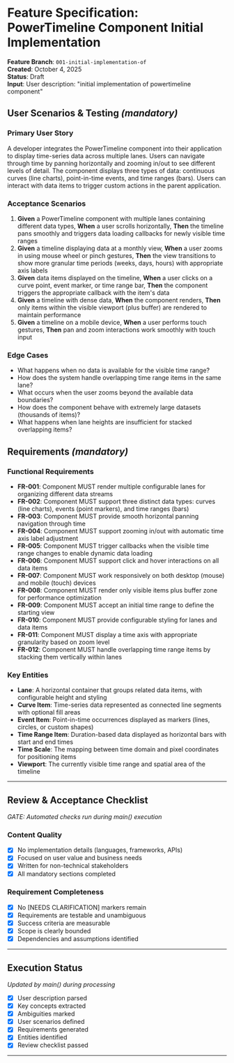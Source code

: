 # Feature Specification: PowerTimeline Component Initial Implementation

**Feature Branch**: `001-initial-implementation-of`  
**Created**: October 4, 2025  
**Status**: Draft  
**Input**: User description: "initial implementation of powertimeline component"

## User Scenarios & Testing *(mandatory)*

### Primary User Story
A developer integrates the PowerTimeline component into their application to display time-series data across multiple lanes. Users can navigate through time by panning horizontally and zooming in/out to see different levels of detail. The component displays three types of data: continuous curves (line charts), point-in-time events, and time ranges (bars). Users can interact with data items to trigger custom actions in the parent application.

### Acceptance Scenarios
1. **Given** a PowerTimeline component with multiple lanes containing different data types, **When** a user scrolls horizontally, **Then** the timeline pans smoothly and triggers data loading callbacks for newly visible time ranges
2. **Given** a timeline displaying data at a monthly view, **When** a user zooms in using mouse wheel or pinch gestures, **Then** the view transitions to show more granular time periods (weeks, days, hours) with appropriate axis labels
3. **Given** data items displayed on the timeline, **When** a user clicks on a curve point, event marker, or time range bar, **Then** the component triggers the appropriate callback with the item's data
4. **Given** a timeline with dense data, **When** the component renders, **Then** only items within the visible viewport (plus buffer) are rendered to maintain performance
5. **Given** a timeline on a mobile device, **When** a user performs touch gestures, **Then** pan and zoom interactions work smoothly with touch input

### Edge Cases
- What happens when no data is available for the visible time range?
- How does the system handle overlapping time range items in the same lane?
- What occurs when the user zooms beyond the available data boundaries?
- How does the component behave with extremely large datasets (thousands of items)?
- What happens when lane heights are insufficient for stacked overlapping items?

## Requirements *(mandatory)*

### Functional Requirements
- **FR-001**: Component MUST render multiple configurable lanes for organizing different data streams
- **FR-002**: Component MUST support three distinct data types: curves (line charts), events (point markers), and time ranges (bars)
- **FR-003**: Component MUST provide smooth horizontal panning navigation through time
- **FR-004**: Component MUST support zooming in/out with automatic time axis label adjustment
- **FR-005**: Component MUST trigger callbacks when the visible time range changes to enable dynamic data loading
- **FR-006**: Component MUST support click and hover interactions on all data items
- **FR-007**: Component MUST work responsively on both desktop (mouse) and mobile (touch) devices
- **FR-008**: Component MUST render only visible items plus buffer zone for performance optimization
- **FR-009**: Component MUST accept an initial time range to define the starting view
- **FR-010**: Component MUST provide configurable styling for lanes and data items
- **FR-011**: Component MUST display a time axis with appropriate granularity based on zoom level
- **FR-012**: Component MUST handle overlapping time range items by stacking them vertically within lanes

### Key Entities
- **Lane**: A horizontal container that groups related data items, with configurable height and styling
- **Curve Item**: Time-series data represented as connected line segments with optional fill areas
- **Event Item**: Point-in-time occurrences displayed as markers (lines, circles, or custom shapes)
- **Time Range Item**: Duration-based data displayed as horizontal bars with start and end times
- **Time Scale**: The mapping between time domain and pixel coordinates for positioning items
- **Viewport**: The currently visible time range and spatial area of the timeline

---

## Review & Acceptance Checklist
*GATE: Automated checks run during main() execution*

### Content Quality
- [x] No implementation details (languages, frameworks, APIs)
- [x] Focused on user value and business needs
- [x] Written for non-technical stakeholders
- [x] All mandatory sections completed

### Requirement Completeness
- [x] No [NEEDS CLARIFICATION] markers remain
- [x] Requirements are testable and unambiguous  
- [x] Success criteria are measurable
- [x] Scope is clearly bounded
- [x] Dependencies and assumptions identified

---

## Execution Status
*Updated by main() during processing*

- [x] User description parsed
- [x] Key concepts extracted
- [x] Ambiguities marked
- [x] User scenarios defined
- [x] Requirements generated
- [x] Entities identified
- [x] Review checklist passed

---
